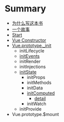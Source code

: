 # Summary

* [为什么写这本书](README.md)
* [一个故事](store/dan-sheng.md)
* [Start](chapter1.md)
* [Vue Constructor](vue-constructor.md)
* [Vue.prototype.\_init](vueprototypeinit.md)
  * initLifecycle
  * [initEvents](vueprototypeinit/init.md)
  * initRender
  * initInjections
  * [initState](vueprototypeinit/initstate.md)
    * initProps
    * initMethods
    * initData
    * [initComputed](vueprototypeinit/initstate/initcomputed.md)
      * [detail](vueprototypeinit/initstate/initcomputed/detail.md)
    * initWatch
  * initProvide
* Vue.prototype.$mount

